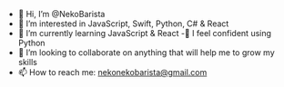 - 👋 Hi, I’m @NekoBarista
- 👀 I’m interested in JavaScript, Swift, Python, C# & React
- 🌱 I’m currently learning JavaScript & React
-💪 I feel confident using Python 
- 💞️ I’m looking to collaborate on anything that will help me to grow my skills
- 📫 How to reach me: nekonekobarista@gmail.com

<!---
NekoBarista/NekoBarista is a ✨ special ✨ repository because its `README.md` (this file) appears on your GitHub profile.
You can click the Preview link to take a look at your changes.
--->
